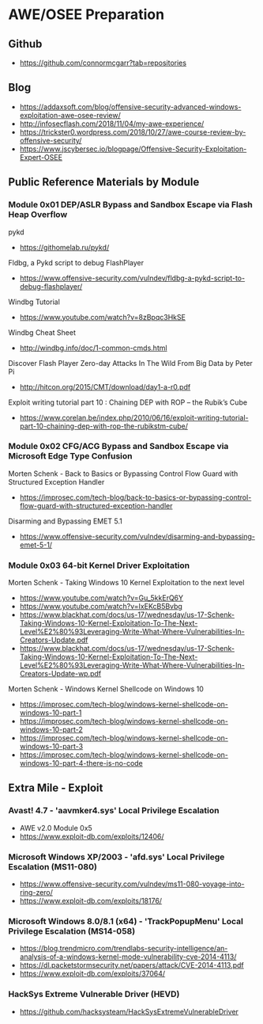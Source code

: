 # AWE/OSEE Preparation

## Github
- https://github.com/connormcgarr?tab=repositories

## Blog
- https://addaxsoft.com/blog/offensive-security-advanced-windows-exploitation-awe-osee-review/
- http://infosecflash.com/2018/11/04/my-awe-experience/
- https://trickster0.wordpress.com/2018/10/27/awe-course-review-by-offensive-security/
- https://www.jscybersec.io/blogpage/Offensive-Security-Exploitation-Expert-OSEE

## Public Reference Materials by Module

### Module 0x01 DEP/ASLR Bypass and Sandbox Escape via Flash Heap Overflow

pykd<br/>
- https://githomelab.ru/pykd/

Fldbg, a Pykd script to debug FlashPlayer<br/>
- https://www.offensive-security.com/vulndev/fldbg-a-pykd-script-to-debug-flashplayer/

Windbg Tutorial<br/>
- https://www.youtube.com/watch?v=8zBpqc3HkSE

Windbg Cheat Sheet<br/>
- http://windbg.info/doc/1-common-cmds.html

Discover Flash Player Zero-day Attacks In The Wild From Big Data by Peter Pi<br/>
- http://hitcon.org/2015/CMT/download/day1-a-r0.pdf

Exploit writing tutorial part 10 : Chaining DEP with ROP – the Rubik’s Cube<br/>
- https://www.corelan.be/index.php/2010/06/16/exploit-writing-tutorial-part-10-chaining-dep-with-rop-the-rubikstm-cube/

### Module 0x02 CFG/ACG Bypass and Sandbox Escape via Microsoft Edge Type Confusion
Morten Schenk - Back to Basics or Bypassing Control Flow Guard with Structured Exception Handler<br/>
- https://improsec.com/tech-blog/back-to-basics-or-bypassing-control-flow-guard-with-structured-exception-handler

Disarming and Bypassing EMET 5.1<br/>
- https://www.offensive-security.com/vulndev/disarming-and-bypassing-emet-5-1/

### Module 0x03 64-bit Kernel Driver Exploitation
Morten Schenk - Taking Windows 10 Kernel Exploitation to the next level<br/>
- https://www.youtube.com/watch?v=Gu_5kkErQ6Y
- https://www.youtube.com/watch?v=IxEKcB5Bvbg
- https://www.blackhat.com/docs/us-17/wednesday/us-17-Schenk-Taking-Windows-10-Kernel-Exploitation-To-The-Next-Level%E2%80%93Leveraging-Write-What-Where-Vulnerabilities-In-Creators-Update.pdf
- https://www.blackhat.com/docs/us-17/wednesday/us-17-Schenk-Taking-Windows-10-Kernel-Exploitation-To-The-Next-Level%E2%80%93Leveraging-Write-What-Where-Vulnerabilities-In-Creators-Update-wp.pdf

Morten Schenk - Windows Kernel Shellcode on Windows 10<br/>
- https://improsec.com/tech-blog/windows-kernel-shellcode-on-windows-10-part-1
- https://improsec.com/tech-blog/windows-kernel-shellcode-on-windows-10-part-2
- https://improsec.com/tech-blog/windows-kernel-shellcode-on-windows-10-part-3
- https://improsec.com/tech-blog/windows-kernel-shellcode-on-windows-10-part-4-there-is-no-code

## Extra Mile - Exploit

### Avast! 4.7 - 'aavmker4.sys' Local Privilege Escalation<br/>
- AWE v2.0 Module 0x5<br/>
- https://www.exploit-db.com/exploits/12406/<br/>

### Microsoft Windows XP/2003 - 'afd.sys' Local Privilege Escalation (MS11-080)
- https://www.offensive-security.com/vulndev/ms11-080-voyage-into-ring-zero/
- https://www.exploit-db.com/exploits/18176/

### Microsoft Windows 8.0/8.1 (x64) - 'TrackPopupMenu' Local Privilege Escalation (MS14-058)
- https://blog.trendmicro.com/trendlabs-security-intelligence/an-analysis-of-a-windows-kernel-mode-vulnerability-cve-2014-4113/
- https://dl.packetstormsecurity.net/papers/attack/CVE-2014-4113.pdf
- https://www.exploit-db.com/exploits/37064/

### HackSys Extreme Vulnerable Driver (HEVD)<br/>
- https://github.com/hacksysteam/HackSysExtremeVulnerableDriver
